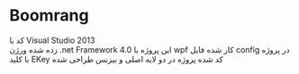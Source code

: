 # Boomrang
کد با Visual Studio 2013  <br/>زده شده
ورژن .net Framework 4.0
این پروژه با wpf کار شده
فایل config در پروژه با کلید EKey کد شده
پروژه در دو لایه اصلی و بیزنس طراحی شده
